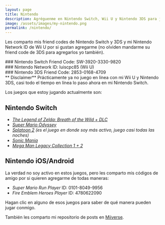 ```yaml
---
layout: page
title: Nintendo
description: Agréguenme en Nintendo Switch, Wii U y Nintendo 3DS para jugar en línea.
image: /assets/images/my-nintendo.png
permalink: /nintendo/
---
```


Les comparto mis friend codes de Nintendo Switch y 3DS y mi Nintendo Network ID de Wii U por si gustan agregarme (no olviden mandarme su friend code de 3DS para agregarlos yo también).

<div class="card text-center">
<div class="card-body">
### Nintendo Switch Friend Code: SW-3920-3330-9820
</div>
</div>

<div class="card text-center">
<div class="card-body">
### Nintendo Network ID: luiscpc85 (Wii U)
</div>
</div>

<div class="card text-center mb-3">
<div class="card-body">
### Nintendo 3DS Friend Code: 2853-0168-4709
</div>
</div>

<div class="alert alert-danger" role="alert">
**<i class="fa fa-exclamation-circle" aria-hidden="true"></i> Disclaimer**  
Prácticamente ya no juego en línea con mi Wii U y Nintendo 3DS, casi todo el tiempo en línea lo paso ahora en mi Nintendo Switch.
</div>

Los juegos que estoy jugando actualmente son:

## Nintendo Switch

- [*The Legend of Zelda: Breath of the Wild + DLC*][1]
- [*Super Mario Odyssey*][2]
- [*Splatoon 2*][3] *(es el juego en donde soy más activo, juego casi todas las noches)*
- [*Sonic Mania*][4]
- [*Mega Man Legacy Collection 1 + 2*][5]

## Nintendo iOS/Android

La verdad no soy activo en estos juegos, pero les comparto mis códigos de amigo por si quieren agregarme de todas maneras:

- *Super Mario Run Player* ID: 0101-8049-9956
- *Fire Emblem Heroes Player* ID: 4780622090

Hagan clic en alguno de esos juegos para saber de qué manera pueden jugar conmigo.

También les comparto mi repositorio de posts en [Miiverse][6].

[1]: /nintendo/switch/breath-of-the-wild/
[2]: /nintendo/switch/super-mario-odyssey/
[3]: /nintendo/switch/splatoon-2/
[4]: /nintendo/switch/sonic-mania/
[5]: /nintendo/switch/mega-man-legacy-collection/
[6]: https://archiverse.guide/users/luiscpc85